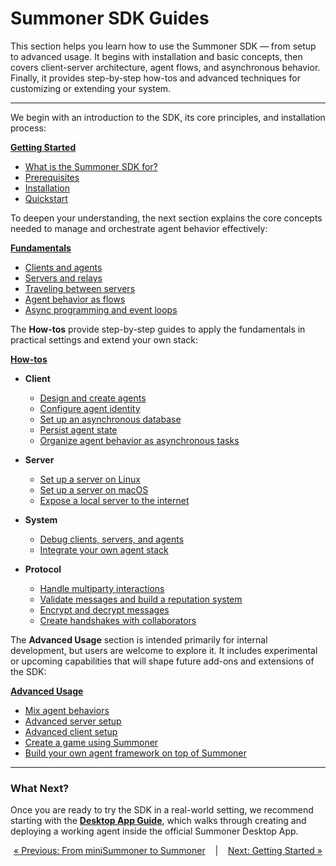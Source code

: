 # Summoner SDK Guides

This section helps you learn how to use the Summoner SDK — from setup to advanced usage. It begins with installation and basic concepts, then covers client-server architecture, agent flows, and asynchronous behavior. Finally, it provides step-by-step how-tos and advanced techniques for customizing or extending your system.

---

We begin with an introduction to the SDK, its core principles, and installation process:

[**Getting Started**](getting_started/index.md)

* [What is the Summoner SDK for?](getting_started/what_is.md)
* [Prerequisites](getting_started/prerequisites.md)
* [Installation](getting_started/installation.md)
* [Quickstart](getting_started/quickstart/index.md)

To deepen your understanding, the next section explains the core concepts needed to manage and orchestrate agent behavior effectively:

[**Fundamentals**](fundamentals/index.md)

* [Clients and agents](fundamentals/client_agent.md)
* [Servers and relays](fundamentals/server_relay.md)
* [Traveling between servers](fundamentals/traveling.md)
* [Agent behavior as flows](fundamentals/flow.md)
* [Async programming and event loops](fundamentals/async.md)

The **How-tos** provide step-by-step guides to apply the fundamentals in practical settings and extend your own stack:

[**How-tos**](howtos/index.md)

* **Client**

  * [Design and create agents](howtos/client/design_create.md)
  * [Configure agent identity](howtos/client/id.md)
  * [Set up an asynchronous database](howtos/client/async_db.md)
  * [Persist agent state](howtos/client/state_persist.md)
  * [Organize agent behavior as asynchronous tasks](howtos/client/async_task.md)

* **Server**

  * [Set up a server on Linux](howtos/server/setup_linux.md)
  * [Set up a server on macOS](howtos/server/setup_macos.md)
  * [Expose a local server to the internet](howtos/server/to_internet.md)

* **System**

  * [Debug clients, servers, and agents](howtos/system/debug.md)
  * [Integrate your own agent stack](howtos/system/integrate.md)

* **Protocol**

  * [Handle multiparty interactions](howtos/proto/multiparty.md)
  * [Validate messages and build a reputation system](howtos/proto/validation.md)
  * [Encrypt and decrypt messages](howtos/proto/encrypt_decrypt.md)
  * [Create handshakes with collaborators](howtos/proto/handshakes.md)

The **Advanced Usage** section is intended primarily for internal development, but users are welcome to explore it. It includes experimental or upcoming capabilities that will shape future add-ons and extensions of the SDK:

[**Advanced Usage**](advanced_usage/index.md)

* [Mix agent behaviors](advanced_usage/merge.md)
* [Advanced server setup](advanced_usage/server_setup.md)
* [Advanced client setup](advanced_usage/client_setup.md)
* [Create a game using Summoner](advanced_usage/game_event.md)
* [Build your own agent framework on top of Summoner](advanced_usage/agent_framework.md)

---

### What Next?

Once you are ready to try the SDK in a real-world setting, we recommend starting with the [**Desktop App Guide**](guide_app/index.md), which walks through creating and deploying a working agent inside the official Summoner Desktop App.

<p align="center">
  <a href="../introduction/minisdk/conclusion.md">&laquo; Previous: From miniSummoner to Summoner</a>
  &nbsp;&nbsp;&nbsp;|&nbsp;&nbsp;&nbsp;
  <a href="getting_started/index.md">Next: Getting Started &raquo;</a>
</p>
